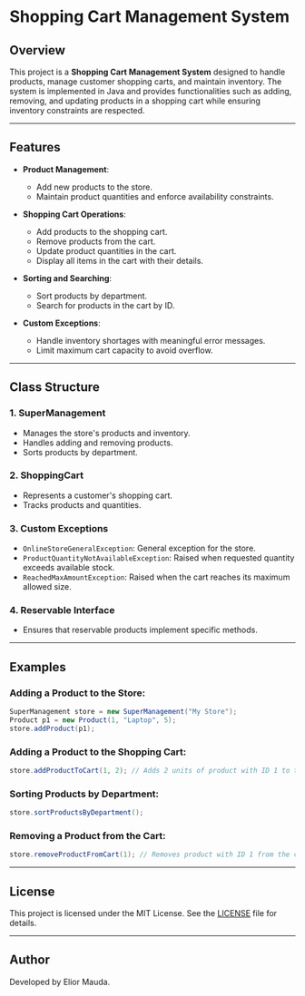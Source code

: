 # Shopping Cart Management System

## Overview

This project is a **Shopping Cart Management System** designed to handle products, manage customer shopping carts, and maintain inventory. The system is implemented in Java and provides functionalities such as adding, removing, and updating products in a shopping cart while ensuring inventory constraints are respected.

---

## Features

- **Product Management**:

  - Add new products to the store.
  - Maintain product quantities and enforce availability constraints.

- **Shopping Cart Operations**:

  - Add products to the shopping cart.
  - Remove products from the cart.
  - Update product quantities in the cart.
  - Display all items in the cart with their details.

- **Sorting and Searching**:

  - Sort products by department.
  - Search for products in the cart by ID.

- **Custom Exceptions**:

  - Handle inventory shortages with meaningful error messages.
  - Limit maximum cart capacity to avoid overflow.

---

## Class Structure

### 1. **SuperManagement**

- Manages the store's products and inventory.
- Handles adding and removing products.
- Sorts products by department.

### 2. **ShoppingCart**

- Represents a customer's shopping cart.
- Tracks products and quantities.

### 3. **Custom Exceptions**

- `OnlineStoreGeneralException`: General exception for the store.
- `ProductQuantityNotAvailableException`: Raised when requested quantity exceeds available stock.
- `ReachedMaxAmountException`: Raised when the cart reaches its maximum allowed size.

### 4. **Reservable Interface**

- Ensures that reservable products implement specific methods.

---

## Examples

### Adding a Product to the Store:

```java
SuperManagement store = new SuperManagement("My Store");
Product p1 = new Product(1, "Laptop", 5);
store.addProduct(p1);
```

### Adding a Product to the Shopping Cart:

```java
store.addProductToCart(1, 2); // Adds 2 units of product with ID 1 to the cart.
```

### Sorting Products by Department:

```java
store.sortProductsByDepartment();
```

### Removing a Product from the Cart:

```java
store.removeProductFromCart(1); // Removes product with ID 1 from the cart.
```

---

## License

This project is licensed under the MIT License. See the [LICENSE](LICENSE) file for details.

---

## Author

Developed by Elior Mauda.

